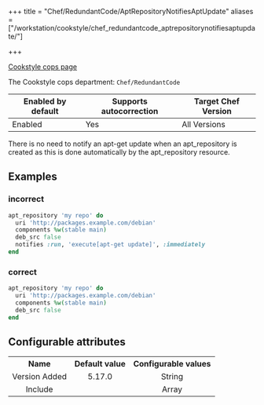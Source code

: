 +++
title = "Chef/RedundantCode/AptRepositoryNotifiesAptUpdate"
aliases = ["/workstation/cookstyle/chef_redundantcode_aptrepositorynotifiesaptupdate/"]

+++

<!-- This content is automatically generated. See https://github.com/chef/chef-web-docs/blob/main/generated/README.md -->

[Cookstyle cops page](/workstation/cookstyle/cops/)

The Cookstyle cops department: `Chef/RedundantCode`

| Enabled by default | Supports autocorrection | Target Chef Version |
| --- | --- | --- |
| Enabled | Yes | All Versions |

There is no need to notify an apt-get update when an apt_repository is created as this is done automatically by the apt_repository resource.

## Examples

### incorrect

```ruby
apt_repository 'my repo' do
  uri 'http://packages.example.com/debian'
  components %w(stable main)
  deb_src false
  notifies :run, 'execute[apt-get update]', :immediately
end
```

### correct

```ruby
apt_repository 'my repo' do
  uri 'http://packages.example.com/debian'
  components %w(stable main)
  deb_src false
end
```

## Configurable attributes

<table>
<tbody><tr>
<th>Name</th>
<th>Default value</th>
<th>Configurable values</th>
</tr>
<tr>
<td style="text-align:center">Version Added</td>
<td style="text-align:center">5.17.0</td>
<td style="text-align:center">String</td>
</tr>
<tr><td style="text-align:center">Include</td>
<td style="text-align:center"><ul>
</ul>
</td>
<td style="text-align:center">Array</td>
</tr></tbody></table>
